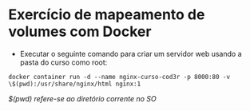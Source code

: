 # Exercício de mapeamento de volumes com Docker

- Executar o seguinte comando para criar um servidor web usando a pasta do curso como root:

`docker container run -d --name nginx-curso-cod3r -p 8000:80 -v \$(pwd):/usr/share/nginx/html nginx:1`

_\$(pwd) refere-se ao diretório corrente no SO_

